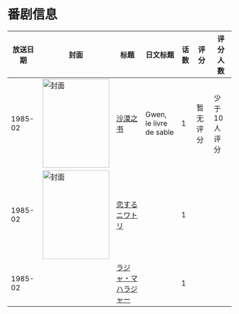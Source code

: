 # 番剧信息

|放送日期|封面|标题|日文标题|话数|评分|评分人数|
|---|---|---|---|---|---|---|
|1985-02|<img src="//lain.bgm.tv/pic/cover/c/2b/de/130531_HHZpC.jpg" alt="封面" style="width:150px;height:200px;object-fit:cover;">|[沙漠之书](https://bangumi.tv/subject/130531)|Gwen, le livre de sable|1|暂无评分|少于10人评分|
|1985-02|<img src="//lain.bgm.tv/pic/cover/c/8f/e8/313509_o49dQ.jpg" alt="封面" style="width:150px;height:200px;object-fit:cover;">|[恋するニワトリ](https://bangumi.tv/subject/313509)||1|||
|1985-02||[ラジャ・マハラジャー](https://bangumi.tv/subject/313510)||1|||
